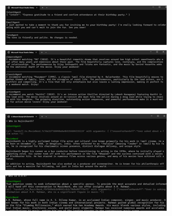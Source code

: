 
![Sequenential Workflow](image.png)

![Concurrent Workflow](image-1.png)

![Handoff](image-2.png)

![Handoff](image-3.png)